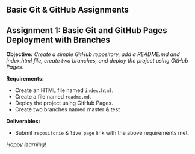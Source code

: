 ## Basic Git & GitHub Assignments

## Assignment 1: Basic Git and GitHub Pages Deployment with Branches
**Objective:** _Create a simple GitHub repository, add a README.md and index.html file, create two branches, and deploy the project using GitHub Pages._

**Requirements:**
- Create an HTML file named `index.html`.
- Create a file named `readme.md`.
- Deploy the project using GitHub Pages.
- Create two branches named master & test

**Deliverables:**
- Submit `repositorie` & `live page` link with the above requirements met.


_Happy learning!_